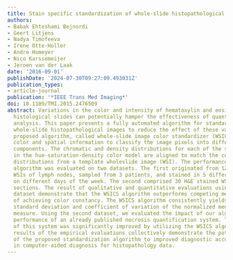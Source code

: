 ```yaml
---
title: Stain specific standardization of whole-slide histopathological images
authors:
- Babak Ehteshami Bejnordi
- Geert Litjens
- Nadya Timofeeva
- Irene Otte-Holler
- Andre Homeyer
- Nico Karssemeijer
- Jeroen van der Laak
date: '2016-09-01'
publishDate: '2024-07-30T09:27:09.493031Z'
publication_types:
- article-journal
publication: '*IEEE Trans Med Imaging*'
doi: 10.1109/TMI.2015.2476509
abstract: Variations in the color and intensity of hematoxylin and eosin (H&E) stained
  histological slides can potentially hamper the effectiveness of quantitative image
  analysis. This paper presents a fully automated algorithm for standardization of
  whole-slide histopathological images to reduce the effect of these variations. The
  proposed algorithm, called whole-slide image color standardizer (WSICS), utilizes
  color and spatial information to classify the image pixels into different stain
  components. The chromatic and density distributions for each of the stain components
  in the hue-saturation-density color model are aligned to match the corresponding
  distributions from a template wholeslide image (WSI). The performance of the WSICS
  algorithm was evaluated on two datasets. The first originated from 125 H&E stained
  WSIs of lymph nodes, sampled from 3 patients, and stained in 5 different laboratories
  on different days of the week. The second comprised 30 H&E stained WSIs of rat liver
  sections. The result of qualitative and quantitative evaluations using the first
  dataset demonstrate that the WSICS algorithm outperforms competing methods in terms
  of achieving color constancy. The WSICS algorithm consistently yields the smallest
  standard deviation and coefficient of variation of the normalized median intensity
  measure. Using the second dataset, we evaluated the impact of our algorithm on the
  performance of an already published necrosis quantification system. The performance
  of this system was significantly improved by utilizing the WSICS algorithm. The
  results of the empirical evaluations collectively demonstrate the potential contribution
  of the proposed standardization algorithm to improved diagnostic accuracy and consistency
  in computer-aided diagnosis for histopathology data.
---
```

